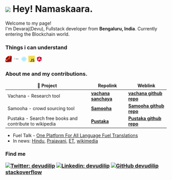 
<h1><img src="https://emojis.slackmojis.com/emojis/images/1621036368/39101/namaste.gif?1621036368" width="30"/> Hey! Namaskaara.</h1>


<p>Welcome to my page! </br> I'm Devaraj(Devu), Fullstack developer from <b>Bengaluru, India</b>.
Currently entering the Blockchain world. </p>

<h3>Things i can understand </h3>
<p>
  <code><img height="20" src="https://raw.githubusercontent.com/github/explore/80688e429a7d4ef2fca1e82350fe8e3517d3494d/topics/ruby/ruby.png"></code>
<code><img height="20" src="https://raw.githubusercontent.com/github/explore/80688e429a7d4ef2fca1e82350fe8e3517d3494d/topics/java/java.png"></code>
<code><img height="20" src="https://raw.githubusercontent.com/github/explore/80688e429a7d4ef2fca1e82350fe8e3517d3494d/topics/react/react.png"></code>
<code><img height="20" src="https://raw.githubusercontent.com/github/explore/80688e429a7d4ef2fca1e82350fe8e3517d3494d/topics/javascript/javascript.png"></code>
<code><img height="20" src="https://raw.githubusercontent.com/github/explore/80688e429a7d4ef2fca1e82350fe8e3517d3494d/topics/angular/angular.png"></code>
</p>
<h3> About me and my contributions.</h3>
<table>
  <thead align="center">
    <tr border: none;>
      <td><b>🎁 Project </b></td>
      <td><b> Repolink </b></td>
      <td><b>  Weblink </b></td>
    </tr>
  </thead>
  <tbody>
    <tr>
     <td> Vachana - Research tool </td>
     <td><a href="https://github.com/sanchaya/vachanasanchaya"><b>vachana sanchaya</b></a></td>
      <td><a href="https://vachana.sanchaya.net/"><b>vachana github repo </b></a></td>
    </tr>
    <tr>
     <td> Samooha - crowd sourcing tool </td>
     <td><a href="https://github.com/sanchaya/samoohasanchaya"><b>Samooha</b></a></td>
      <td><a href="https://samooha.sanchaya.net/"><b>Samooha github repo</b></a></td>
    </tr>
    <tr>
     <td> Pustaka - Search free books and contribute to wikipedia </td>
     <td><a href="https://github.com/sanchaya/pustakasanchaya"><b>Pustaka</b></a></td>
      <td><a href="https://pustaka.sanchaya.net/"><b>Pustaka github repo</b></a></td>
    </tr>
  </tbody>
</table>


 - Fuel Talk - [One Platform For All Language Fuel Translations](https://twitter.com/fuelproject/status/781942155166134272/photo/1)
 - In news: [Hindu](https://www.thehindu.com/news/national/karnataka/vachana-site-gets-more-than-5-lakh-hits/article5733383.ece),  [Prajavani](https://www.prajavani.net/article/%E0%B2%85%E0%B2%A8%E0%B2%BF%E0%B2%B0%E0%B3%8D%E0%B2%B5%E0%B2%9A%E0%B2%A8-%E0%B2%87-%E0%B2%A8%E0%B2%BF%E0%B2%B0%E0%B3%8D%E0%B2%B5%E0%B2%9A%E0%B2%A8), [ET](https://economictimes.indiatimes.com/magazines/panache/now-read-vachanas-online/articleshow/45611801.cms), [wikimedia](https://diff.wikimedia.org/2014/03/12/11th-century-kannada-literature-to-enrich-wikisource/) 

<h3> Find me </3>

[![Twitter: devudilip](https://img.shields.io/twitter/follow/devudilip?style=social)](https://twitter.com/devudilip)  [![Linkedin: devudilip](https://img.shields.io/badge/-devudilip-blue?style=flat-square&logo=Linkedin&logoColor=white&link=https://www.linkedin.com/in/devudilip/)](https://www.linkedin.com/in/devudilip/)  [![GitHub devudilip](https://img.shields.io/github/followers/devudilip?label=follow&style=social)](https://github.com/devudilip) [stackoverflow](https://stackoverflow.com/users/955134/devudilip)


